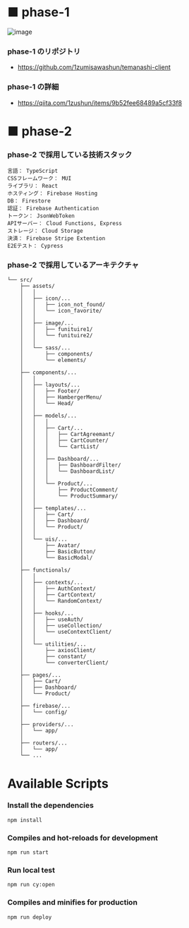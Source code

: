 # ■ phase-1

![image](https://user-images.githubusercontent.com/65071534/167672720-c0ba2b9b-020e-4e94-b73c-79280ba7f0ef.png)

### phase-1 のリポジトリ

- https://github.com/1zumisawashun/temanashi-client

### phase-1 の詳細

- https://qiita.com/1zushun/items/9b52fee68489a5cf33f8

# ■ phase-2

### phase-2 で採用している技術スタック

```
言語： TypeScript
CSSフレームワーク： MUI
ライブラリ： React
ホスティング： Firebase Hosting
DB： Firestore
認証： Firebase Authentication
トークン： JsonWebToken
APIサーバー： Cloud Functions, Express
ストレージ： Cloud Storage
決済： Firebase Stripe Extention
E2Eテスト： Cypress
```

### phase-2 で採用しているアーキテクチャ

```
└── src/
    ├── assets/
    │   │
    │   ├── icon/...
    │   │   ├── icon_not_found/
    │   │   └── icon_favorite/
    │   │
    │   ├── image/...
    │   │   ├── funituire1/
    │   │   └── funituire2/
    │   │
    │   └── sass/...
    │       ├── components/
    │       └── elements/
    │
    ├── components/...
    │   │
    │   ├── layouts/...
    │   │   ├── Footer/
    │   │   ├── HambergerMenu/
    │   │   └── Head/
    │   │
    │   ├── models/...
    │   │   │
    │   │   ├── Cart/...
    │   │   │   ├── CartAgreemant/
    │   │   │   ├── CartCounter/
    │   │   │   └── CartList/
    │   │   │
    │   │   ├── Dashboard/...
    │   │   │   ├── DashboardFilter/
    │   │   │   └── DashboardList/
    │   │   │
    │   │   └── Product/...
    │   │       ├── ProductComment/
    │   │       └── ProductSummary/
    │   │
    │   ├── templates/...
    │   │   ├── Cart/
    │   │   ├── Dashboard/
    │   │   └── Product/
    │   │
    │   └── uis/...
    │       ├── Avatar/
    │       ├── BasicButton/
    │       └── BasicModal/
    │
    ├── functionals/
    │   │
    │   ├── contexts/...
    │   │   ├── AuthContext/
    │   │   ├── CartContext/
    │   │   └── RandomContext/
    │   │
    │   ├── hooks/...
    │   │   ├── useAuth/
    │   │   ├── useCollection/
    │   │   └── useContextClient/
    │   │
    │   └── utilities/...
    │       ├── axiosClient/
    │       ├── constant/
    │       └── converterClient/
    │
    ├── pages/...
    │   ├── Cart/
    │   ├── Dashboard/
    │   └── Product/
    │
    ├── firebase/...
    │   └── config/
    │
    ├── providers/...
    │   └── app/
    │
    ├── routers/...
    │   └── app/
    └── ...
```

# Available Scripts

### Install the dependencies

```
npm install
```

### Compiles and hot-reloads for development

```
npm run start
```

### Run local test

```
npm run cy:open
```

### Compiles and minifies for production

```
npm run deploy
```
